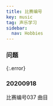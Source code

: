 ```yaml
---
title: 比赛编号
key: music
tag: 声乐学习
sidebar:
  nav: Hobbies
---
```


### 问题

{:.error}

<!--more-->

### 20200918

比赛编号037 曲目
